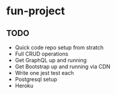 # fun-project

## TODO

- Quick code repo setup from stratch
- Full CRUD operations
- Get GraphQL up and running
- Get Bootstrap up and running via CDN
- Write one jest test each
- Postgresql setup
- Heroku
